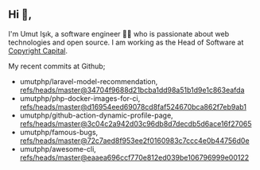 ## Hi 👋, 
I'm Umut Işık, a software engineer 👨‍💻 who is passionate about web technologies and open source. I am working as the Head of Software at [Copyright Capital](https://www.copyrightcapital.com/).

My recent commits at Github;
<!-- START gadpp -->
- umutphp/laravel-model-recommendation, [refs/heads/master@34704f9688d21bcba1dd98a51b1d9e1c863eafda](https://github.com/umutphp/laravel-model-recommendation/commit/34704f9688d21bcba1dd98a51b1d9e1c863eafda)
- umutphp/php-docker-images-for-ci, [refs/heads/master@d16954eed69078cd8faf524670bca862f7eb9ab1](https://github.com/umutphp/php-docker-images-for-ci/commit/d16954eed69078cd8faf524670bca862f7eb9ab1)
- umutphp/github-action-dynamic-profile-page, [refs/heads/master@3c04c2a942d03c96db8d7decdb5d6ace16f27065](https://github.com/umutphp/github-action-dynamic-profile-page/commit/3c04c2a942d03c96db8d7decdb5d6ace16f27065)
- umutphp/famous-bugs, [refs/heads/master@72c7aed8f953ee2f0160983c7ccc4e0b44756d0e](https://github.com/umutphp/famous-bugs/commit/72c7aed8f953ee2f0160983c7ccc4e0b44756d0e)
- umutphp/awesome-cli, [refs/heads/master@eaaea696ccf770e812ed039be106796999e00122](https://github.com/umutphp/awesome-cli/commit/eaaea696ccf770e812ed039be106796999e00122)

